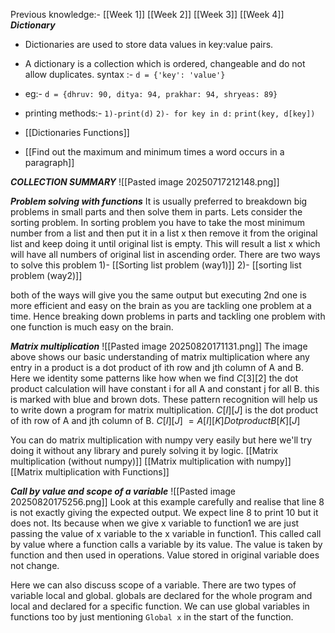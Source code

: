 Previous knowledge:- [[Week 1]] [[Week 2]] [[Week 3]] [[Week 4]]
***Dictionary*** 
- Dictionaries are used to store data values in key:value pairs.
- A dictionary is a collection which is ordered, changeable and do not allow duplicates.
	syntax :- `d = {'key': 'value'}`
- eg:- `d = {dhruv: 90, ditya: 94, prakhar: 94, shryeas: 89}`
- printing methods:- `1)-print(d)` 
				`2)- for key in d:`
					`print(key, d[key])`

- [[Dictionaries Functions]]
- [[Find out the maximum and minimum times a word occurs in a paragraph]]

***COLLECTION SUMMARY***
![[Pasted image 20250717212148.png]]


***Problem solving with functions***
It is usually preferred to breakdown big problems in small parts and then solve them in parts. Lets consider the sorting problem. In sorting problem you have to take the most minimum number from a list and then put it in a list x then remove it from the original list and keep doing it until original list is empty. This will result a list x which will have all numbers of original list in ascending order.
There are two ways to solve this problem
1)-  [[Sorting list problem (way1)]]
2)- [[sorting list problem (way2)]]

both of the ways will give you the same output but executing 2nd one is more efficient and easy on the brain as you are tackling one problem at a time.
Hence breaking down problems in parts and tackling one problem with one function is much easy on the brain.

***Matrix multiplication***
![[Pasted image 20250820171131.png]]
The image above shows our basic understanding of matrix multiplication where any entry in a product is a dot product of ith row and jth column of A and B. Here we identity some patterns like how when we find $C[3][2]$ the dot product calculation will have constant i for all A and constant j for all B. this is marked with blue and brown dots. These pattern recognition will help us to write down a program for matrix multiplication. 
$C[I][J]$ is the dot product of ith row of A and jth column of B.
$C[I][J]$ $= A[I][K]  Dot product  B[K][J]$

You can do matrix multiplication with numpy very easily but here we'll try doing it without any library and purely solving it by logic.
[[Matrix multiplication (without numpy)]]
[[Matrix multiplication with numpy]]
[[Matrix multiplication with Functions]]

***Call by value and scope of a variable***
![[Pasted image 20250820175256.png]]
Look at this example carefully and realise that line 8 is not exactly giving the expected output. We expect line 8 to print 10 but it does not. Its because when we give x variable to function1 we are just passing the value of x variable to the x variable in function1. This called call by value where a function calls a variable by its value. The value is taken by function and then used in operations. Value stored in original variable does not change. 

Here we can also discuss scope of a variable. There are two types of variable local and global. globals are declared for the whole program and local and declared for a specific function. We can use global variables in functions too by just mentioning `Global x` in the start of the function. 

